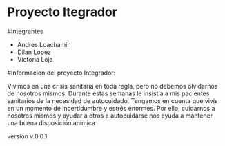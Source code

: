 # Proyecto Itegrador
#Integrantes
- Andres Loachamin
- Dilan Lopez
- Victoria Loja

#Informacion del proyecto Integrador:

Vivimos en una crisis sanitaria en toda regla, pero no debemos olvidarnos de nosotros mismos. Durante estas semanas le insistía a mis pacientes sanitarios de la necesidad de autocuidado. Tengamos en cuenta que vivís en un momento de incertidumbre y estrés enormes. Por ello, cuidarnos a nosotros mismos y ayudar a otros a autocuidarse nos ayuda a mantener una buena disposición anímica

version
 v.0.0.1
